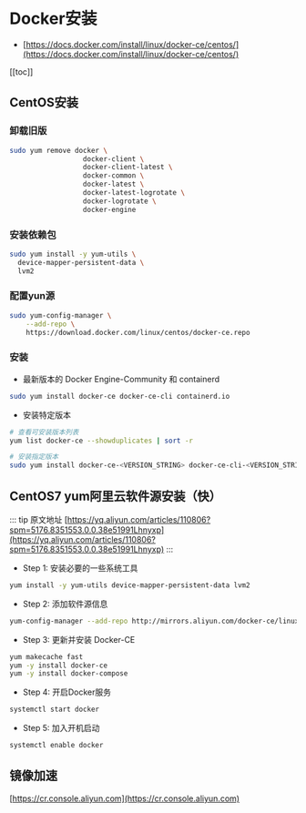 # Docker安装 
- [https://docs.docker.com/install/linux/docker-ce/centos/](https://docs.docker.com/install/linux/docker-ce/centos/)

[[toc]]

## CentOS安装
### 卸载旧版
```sh
sudo yum remove docker \
                  docker-client \
                  docker-client-latest \
                  docker-common \
                  docker-latest \
                  docker-latest-logrotate \
                  docker-logrotate \
                  docker-engine
```

### 安装依赖包
```sh
sudo yum install -y yum-utils \
  device-mapper-persistent-data \
  lvm2
```

### 配置yun源
```sh
sudo yum-config-manager \
    --add-repo \
    https://download.docker.com/linux/centos/docker-ce.repo
```

### 安装
- 最新版本的 Docker Engine-Community 和 containerd
```sh
sudo yum install docker-ce docker-ce-cli containerd.io
```

- 安装特定版本
```sh
# 查看可安装版本列表
yum list docker-ce --showduplicates | sort -r

# 安装指定版本
sudo yum install docker-ce-<VERSION_STRING> docker-ce-cli-<VERSION_STRING> containerd.io
```

## CentOS7 yum阿里云软件源安装（快）

::: tip 原文地址
[https://yq.aliyun.com/articles/110806?spm=5176.8351553.0.0.38e51991Lhnyxp](https://yq.aliyun.com/articles/110806?spm=5176.8351553.0.0.38e51991Lhnyxp)
:::

- Step 1: 安装必要的一些系统工具
```sh
yum install -y yum-utils device-mapper-persistent-data lvm2
```

- Step 2: 添加软件源信息
```sh
yum-config-manager --add-repo http://mirrors.aliyun.com/docker-ce/linux/centos/docker-ce.repo
```

- Step 3: 更新并安装 Docker-CE
```sh
yum makecache fast
yum -y install docker-ce
yum -y install docker-compose
```

- Step 4: 开启Docker服务
```sh
systemctl start docker
```

- Step 5: 加入开机启动
```sh
systemctl enable docker
```


## 镜像加速
[https://cr.console.aliyun.com](https://cr.console.aliyun.com)